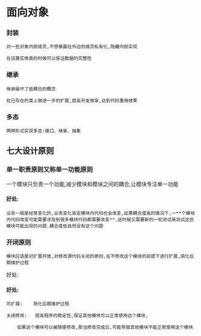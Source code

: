 # 面向对象

### 封装

	对一些对象内部成员,不想暴露在外边的成员私有化,隐藏内部实现
	
	在设置实体类的时候可以保证数据的完整性

### 继承

	继承破坏了低耦合的概念
	
	在已存在的类上做进一步的扩展,提高开发效率,达到代码重用效果

### 多态

```
两种形式实现多态:接口、继承、抽象
```

## 七大设计原则

### 单一职责原则又称单一功能原则

一个模块只负责一个功能,减少模块和模块之间的耦合,让模块专注单一功能

#### 好处:

	业务一般是经常变化的,业务变化肯定模块内代码也会改变,如果耦合度高的情况下,一**个模块内代码改变可能需要涉及到很多模块代码都需要改变**,这时候又需要新的一轮测试来测试这些模块可能出现的问题.耦合度低自然没有这个问题

### 开闭原则

	模块应该是对扩展开放,对修改源代码关闭的原则,在不修改这个模块的前提下进行扩展,简化后期维护过程

好处:



#### 好处:

	可扩展:	简化后期维护过程		
	
	关闭修改:	提高程序的稳定性,保证其他模块可以正常使用这个模块,
	
		如果这个模块可以被随便修改,那当修改完成后,可能导致其他模块不能正常使用这个模块





